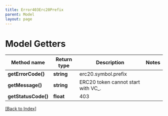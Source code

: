 ```yaml
---
title: Error403Erc20Prefix
parent: Model
layout: page
---
```


# Model Getters

Method name | Return type | Description | Notes
------------ | ------------- | ------------- | -------------
**getErrorCode()** | **string** | erc20.symbol.prefix |
**getMessage()** | **string** | ERC20 token cannot start with VC_. |
**getStatusCode()** | **float** | 403 |

[[Back to Index]](../index.md)
